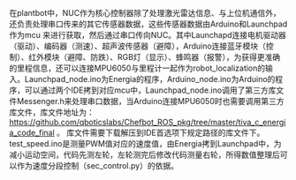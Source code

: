 在plantbot中，NUC作为核心控制器除了处理激光雷达信息、与上位机通信外，还负责处理串口传来的其它传感器数据，这些传感器数据由Arduino和Launchpad作为mcu
来进行获取，然后通过串口传向NUC。其中Launchapd连接电机驱动器（驱动）、编码器（测速）、超声波传感器（避障），Arduino连接蓝牙模块（控制）、红外模块（避障、防跌）、RGB灯（显示）、蜂鸣器（报警），为获得更准确的里程信息，还可以连接MPU6050与里程计一起作为robot_localization的输入。Launchpad_node.ino为Energia的程序，Arduino_node.ino为Arduino的程序，可以通过两个IDE拷到对应mcu中，Launchpad_node.ino调用了第三方库文件Messenger.h来处理串口数据，当Arduino连接MPU6050时也需要调用第三方库文件，库文件地址为：https://github.com/qboticslabs/Chefbot_ROS_pkg/tree/master/tiva_c_energia_code_final 。 库文件需要下载解压到IDE首选项下规定路径的库文件下。
test_speed.ino是测量PWM值对应的速度值，由Energia拷到Launchpad中，为减小运动空间，代码先测左轮，左轮测完后修改代码测量右轮，所得数值整理后可以作为速度分段控制（sec_control.py）的依据。
 
